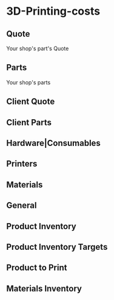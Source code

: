 # 3D-Printing-costs
## Quote
Your shop's part's Quote
## Parts
Your shop's parts
## Client Quote
## Client Parts
## Hardware|Consumables
## Printers
## Materials
## General
## Product Inventory
## Product Inventory Targets
## Product to Print
## Materials Inventory
